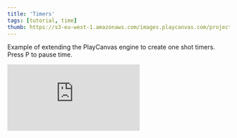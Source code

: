 ```yaml
---
title: 'Timers'
tags: [tutorial, time]
thumb: https://s3-eu-west-1.amazonaws.com/images.playcanvas.com/projects/12/691984/71DABB-image-75.jpg
---
```

Example of extending the PlayCanvas engine to create one shot timers. Press P to pause time.
<div className="iframe-container">
    <iframe loading="lazy" src="https://playcanv.as/p/WsI6QA7y/" title="Timers" webkitallowfullscreen="true" mozallowfullscreen="true" allow="autoplay" allowfullscreen="true" allowvr="" scrolling="no" frameborder="0" />
</div>
